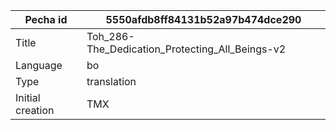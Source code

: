 |Pecha id | 5550afdb8ff84131b52a97b474dce290
| --- | --- 
|Title | Toh_286-The_Dedication_Protecting_All_Beings-v2 
|Language | bo
|Type | translation
|Initial creation | TMX